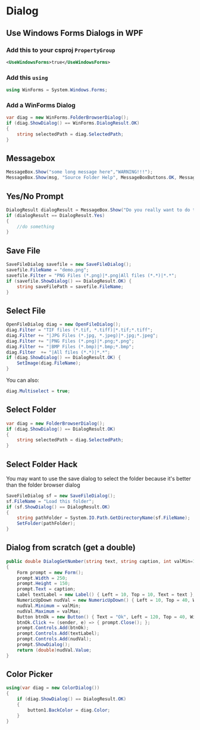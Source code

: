# Dialog

## Use Windows Forms Dialogs in WPF
### Add this to your csproj `PropertyGroup`
```xml
<UseWindowsForms>true</UseWindowsForms>
```

### Add this `using`
```cs
using WinForms = System.Windows.Forms;
```

### Add a WinForms Dialog
```cs
var diag = new WinForms.FolderBrowserDialog();
if (diag.ShowDialog() == WinForms.DialogResult.OK)
{
    string selectedPath = diag.SelectedPath;
}
```

## Messagebox
```cs
MessageBox.Show("some long message here","WARNING!!!");
MessageBox.Show(msg, "Source Folder Help", MessageBoxButtons.OK, MessageBoxIcon.Question);
```

## Yes/No Prompt
```cs
DialogResult dialogResult = MessageBox.Show("Do you really want to do this?", "Window title", MessageBoxButtons.YesNo);
if (dialogResult == DialogResult.Yes)
{
    //do something
}
```

## Save File
```cs
SaveFileDialog savefile = new SaveFileDialog();
savefile.FileName = "demo.png";
savefile.Filter = "PNG Files (*.png)|*.png|All files (*.*)|*.*";
if (savefile.ShowDialog() == DialogResult.OK) {
    string saveFilePath = savefile.FileName;
}
```

## Select File
```cs
OpenFileDialog diag = new OpenFileDialog();
diag.Filter = "TIF files (*.tif, *.tiff)|*.tif;*.tiff";
diag.Filter += "|JPG Files (*.jpg, *.jpeg)|*.jpg;*.jpeg";
diag.Filter += "|PNG Files (*.png)|*.png;*.png";
diag.Filter += "|BMP Files (*.bmp)|*.bmp;*.bmp";
diag.Filter  += "|All files (*.*)|*.*";
if (diag.ShowDialog() == DialogResult.OK) {
    SetImage(diag.FileName);
}
```

You can also:

```cs
diag.Multiselect = true;
```

## Select Folder
```cs
var diag = new FolderBrowserDialog();
if (diag.ShowDialog() == DialogResult.OK)
{
    string selectedPath = diag.SelectedPath;
}
```

## Select Folder Hack
You may want to use the save dialog to select the folder because it's better than the folder browser dialog
```cs
SaveFileDialog sf = new SaveFileDialog();
sf.FileName = "Load this folder";
if (sf.ShowDialog() == DialogResult.OK)
{
    string pathFolder = System.IO.Path.GetDirectoryName(sf.FileName);
    SetFolder(pathFolder);
}
```

## Dialog from scratch (get a double)
```cs
public double DialogGetNumber(string text, string caption, int valMin=1, int valMax=1000)
{
    Form prompt = new Form();
    prompt.Width = 250;
    prompt.Height = 150;
    prompt.Text = caption;
    Label textLabel = new Label() { Left = 10, Top = 10, Text = text };
    NumericUpDown nudVal = new NumericUpDown() { Left = 10, Top = 40, Width = 100 };
    nudVal.Minimum = valMin;
    nudVal.Maximum = valMax;
    Button btnOk = new Button() { Text = "Ok", Left = 120, Top = 40, Width = 50 };
    btnOk.Click += (sender, e) => { prompt.Close(); };
    prompt.Controls.Add(btnOk);
    prompt.Controls.Add(textLabel);
    prompt.Controls.Add(nudVal);
    prompt.ShowDialog();
    return (double)nudVal.Value;
}
```

## Color Picker
```cs
using(var diag = new ColorDialog())
{
    if (diag.ShowDialog() == DialogResult.OK)
    {
        button1.BackColor = diag.Color;
    }
}
```
